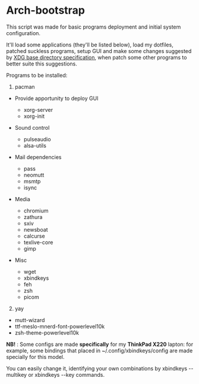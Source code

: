 # Arch-bootstrap

This script was made for basic programs deployment and initial system configuration.

It'll load some applications (they'll be listed below), load my dotfiles, patched suckless programs, setup GUI and make some changes suggested by [XDG base directory specification](https://specifications.freedesktop.org/basedir-spec/basedir-spec-latest.html), when patch some other programs to better suite this suggestions.

Programs to be installed:

1. pacman 
  - Provide apportunity to deploy GUI
    * xorg-server  
    * xorg-init 
  
  - Sound control
    * pulseaudio    
    * alsa-utils    
  
  - Mail dependencies  
    * pass    
    * neomutt 
    * msmtp   
    * isync
  
  - Media
    * chromium
    * zathura
    * sxiv
    * newsboat
    * calcurse
    * texlive-core
    * gimp
  
  - Misc
    * wget
    * xbindkeys
    * feh
    * zsh
    * picom

2. yay
  * mutt-wizard
  * ttf-meslo-mnerd-font-powerlevel10k
  * zsh-theme-powerlevel10k
  
__NB!__ : Some configs are made __specifically__ for my __ThinkPad X220__ lapton:
for example, some bindings that placed in ~/.config/xbindkeys/config are made specially for this model.

You can easily change it, identifying your own combinations by xbindkeys --multikey or xbindkeys --key commands.

